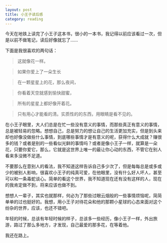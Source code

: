 ```yaml
---
layout: post
title: 小王子读后感
category: reading
---
```


今天在地铁上读完了小王子这本书，很小的一本书，我记得以前应该看过一次，但是以前不做笔记，读后好像就忘了……

下面是我很喜欢的两句话：

>这就像花一样。

>如果你爱上了一朵生长

>在一颗星星上的花，那么夜间，

>你看着天空就感到愉快甜蜜，

>所有的星星上都好像开着花。

>只有用心才能看的清。实质性的的东西，用眼睛是看不见的。

在小王子眼里，大人们总是在忙一些没有意义的事情，而那些真正有意义的事情，总是被轻易的忽略。想想自己，总是努力的想让自己的生活更加充实，但是到头来却也好像没做些什么事情，到底哪些事情才是有意义的呢，获得什么大成就？赚很多的钱？或者是别的一些看似光鲜的事情吗？或者是像小王子一样，就算是一朵花，只要你爱它，那么，它就是这世界上唯一的最让你心动的东西，不管它在别人看来多没微不足道。

不要那么在意别人的看法，我不知道这样告诉自己多少次了，但是每每总是或多或少的被别人影响，很喜欢小王子的纯真可爱，在他眼里，没有什么好人坏人，甚至可以和一条毒蛇谈心。简单的看这个世界，我不知道现在还有没有这样的人，现在的我肯定做不到，将来应该也做不到。

想想人一辈子，其实也就那样，何必为了那些过眼云烟般的一些事情烦恼呢，简简单单的过也挺好的。我想，用小王子对待花朵和他的那颗小星球的心态来面对这个纷杂的世界，应该，也还不错吧。

年轻的时候，总该有年轻时候的样子，总该多一些经历，像小王子一样，外出旅游，路过了那么多地方，才发现，自己最爱的那多花，在等着他。

我还在路上。


